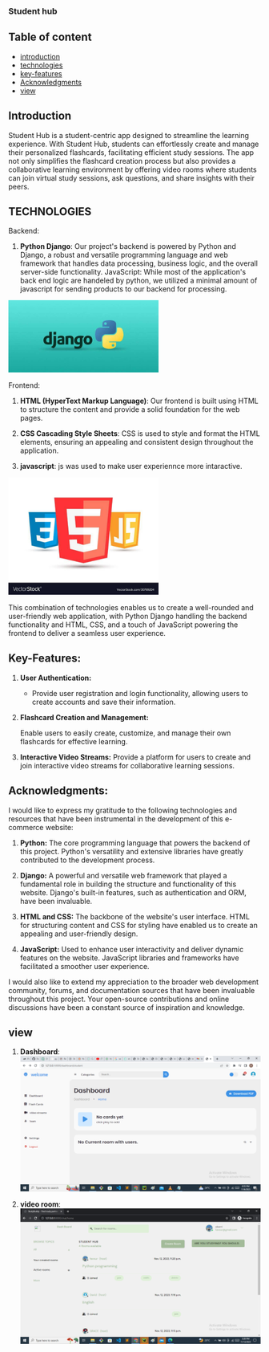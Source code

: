 ### Student hub

## Table of content
- [introduction](#introduction)
- [technologies](#technologies)
- [key-features](#key-features)
- [Acknowledgments](#acknowledgments)
- [view](#view)

## Introduction
Student Hub is a student-centric app designed to streamline the learning experience. With Student Hub, students can effortlessly create and manage their personalized flashcards, facilitating efficient study sessions. The app not only simplifies the flashcard creation process but also provides a collaborative learning environment by offering video rooms where students can join virtual study sessions, ask questions, and share insights with their peers. 

## TECHNOLOGIES
Backend:

1. **Python Django**: Our project's backend is powered by Python and Django, a robust and versatile programming language and web framework that handles data processing, business logic, and the overall server-side functionality.
JavaScript: While most of the application's back end logic are handeled by python, we utilized a minimal amount of javascript for sending products to our backend for processing.
<img src="./README-img.md/python-django.jpeg" alt="technologies" width="300">

Frontend:
1. **HTML (HyperText Markup Language)**: Our frontend is built using HTML to structure the content and provide a solid foundation for the web pages.
2. **CSS Cascading Style Sheets**: CSS is used to style and format the HTML elements, ensuring an appealing and consistent design throughout the application.

2. **javascript**: js was used to make user experiennce more intaractive.

<img src="./README-img.md/fronend.jpeg" alt="technologies" width="300">

This combination of technologies enables us to create a well-rounded and user-friendly web application, with Python Django handling the backend functionality and HTML, CSS, and a touch of JavaScript powering the frontend to deliver a seamless user experience.


## Key-Features:

1. **User Authentication:**
   - Provide user registration and login functionality, allowing users to create accounts and save their information.

2. **Flashcard Creation and Management:**

    Enable users to easily create, customize, and manage their own flashcards for effective learning.

3. **Interactive Video Streams:**
Provide a platform for users to create and join interactive video streams for collaborative learning sessions.

## Acknowledgments:

I would like to express my gratitude to the following technologies and resources that have been instrumental in the development of this e-commerce website:

1. **Python:** The core programming language that powers the backend of this project. Python's versatility and extensive libraries have greatly contributed to the development process.

2. **Django:** A powerful and versatile web framework that played a fundamental role in building the structure and functionality of this website. Django's built-in features, such as authentication and ORM, have been invaluable.

3. **HTML and CSS:** The backbone of the website's user interface. HTML for structuring content and CSS for styling have enabled us to create an appealing and user-friendly design.

4. **JavaScript:** Used to enhance user interactivity and deliver dynamic features on the website. JavaScript libraries and frameworks have facilitated a smoother user experience.

I would also like to extend my appreciation to the broader web development community, forums, and documentation sources that have been invaluable throughout this project. Your open-source contributions and online discussions have been a constant source of inspiration and knowledge.

## view
1. **Dashboard**:
    <img src="./README-img.md/dash.png" alt="technologies">

2. **video room**:
    <img src="./README-img.md/room.png" alt="room">
